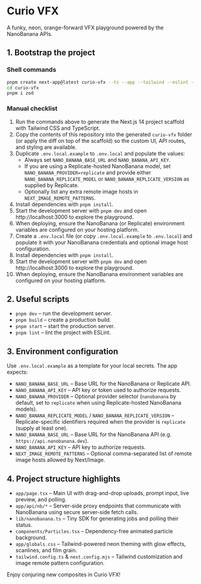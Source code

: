 # Curio VFX

A funky, neon, orange-forward VFX playground powered by the NanoBanana APIs.

## 1. Bootstrap the project

### Shell commands
```bash
pnpm create next-app@latest curio-vfx --ts --app --tailwind --eslint --src-dir false --import-alias "@/*"
cd curio-vfx
pnpm i zod
```

### Manual checklist
1. Run the commands above to generate the Next.js 14 project scaffold with Tailwind CSS and TypeScript.
2. Copy the contents of this repository into the generated `curio-vfx` folder (or apply the diff on top of the scaffold) so the custom UI, API routes, and styling are available.
3. Duplicate `.env.local.example` to `.env.local` and populate the values:
   - Always set `NANO_BANANA_BASE_URL` and `NANO_BANANA_API_KEY`.
   - If you are using a Replicate-hosted NanoBanana model, set `NANO_BANANA_PROVIDER=replicate` and provide either `NANO_BANANA_REPLICATE_MODEL` or `NANO_BANANA_REPLICATE_VERSION` as supplied by Replicate.
   - Optionally list any extra remote image hosts in `NEXT_IMAGE_REMOTE_PATTERNS`.
4. Install dependencies with `pnpm install`.
5. Start the development server with `pnpm dev` and open http://localhost:3000 to explore the playground.
6. When deploying, ensure the NanoBanana (or Replicate) environment variables are configured on your hosting platform.
3. Create a `.env.local` file (or copy `.env.local.example` to `.env.local`) and populate it with your NanoBanana credentials and optional image host configuration.
4. Install dependencies with `pnpm install`.
5. Start the development server with `pnpm dev` and open http://localhost:3000 to explore the playground.
6. When deploying, ensure the NanoBanana environment variables are configured on your hosting platform.

## 2. Useful scripts

- `pnpm dev` – run the development server.
- `pnpm build` – create a production build.
- `pnpm start` – start the production server.
- `pnpm lint` – lint the project with ESLint.

## 3. Environment configuration

Use `.env.local.example` as a template for your local secrets. The app expects:

- `NANO_BANANA_BASE_URL` – Base URL for the NanoBanana or Replicate API.
- `NANO_BANANA_API_KEY` – API key or token used to authorize requests.
- `NANO_BANANA_PROVIDER` – Optional provider selector (`nanobanana` by default, set to `replicate` when using Replicate-hosted NanoBanana models).
- `NANO_BANANA_REPLICATE_MODEL` / `NANO_BANANA_REPLICATE_VERSION` – Replicate-specific identifiers required when the provider is `replicate` (supply at least one).
- `NANO_BANANA_BASE_URL` – Base URL for the NanoBanana API (e.g. `https://api.nanobanana.dev`).
- `NANO_BANANA_API_KEY` – API key to authorize requests.
- `NEXT_IMAGE_REMOTE_PATTERNS` – Optional comma-separated list of remote image hosts allowed by Next/Image.

## 4. Project structure highlights

- `app/page.tsx` – Main UI with drag-and-drop uploads, prompt input, live preview, and polling.
- `app/api/nb/*` – Server-side proxy endpoints that communicate with NanoBanana using secure server-side fetch calls.
- `lib/nanobanana.ts` – Tiny SDK for generating jobs and polling their status.
- `components/Particles.tsx` – Dependency-free animated particle background.
- `app/globals.css` – Tailwind-powered neon theming with glow effects, scanlines, and film grain.
- `tailwind.config.ts` & `next.config.mjs` – Tailwind customization and image remote pattern configuration.

Enjoy conjuring new composites in Curio VFX!
